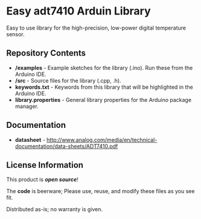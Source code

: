 Easy adt7410 Arduin Library
===========================


Easy to use library for the high-precision, low-power digital temperature sensor.

Repository Contents
-------------------

* **/examples** - Example sketches for the library (.ino). Run these from the Arduino IDE. 
* **/src** - Source files for the library (.cpp, .h).
* **keywords.txt** - Keywords from this library that will be highlighted in the Arduino IDE. 
* **library.properties** - General library properties for the Arduino package manager. 

Documentation
--------------

* **datasheet** - http://www.analog.com/media/en/technical-documentation/data-sheets/ADT7410.pdf

License Information
-------------------

This product is _**open source**_! 

The **code** is beerware;
Please use, reuse, and modify these files as you see fit. 

Distributed as-is; no warranty is given.

